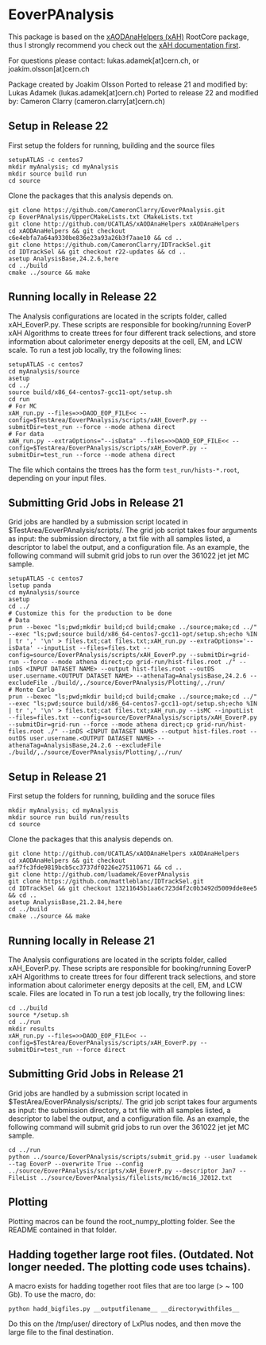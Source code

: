 # EoverPAnalysis

This package is based on the [xAODAnaHelpers (xAH)](https://github.com/UCATLAS/xAODAnaHelpers) RootCore package, thus I strongly recommend you check out the [xAH documentation first](https://xaodanahelpers.readthedocs.io/en/latest/).

For questions please contact: lukas.adamek[at]cern.ch, or joakim.olsson[at]cern.ch

Package created by Joakim Olsson
Ported to release 21 and modified by: Lukas Adamek (lukas.adamek[at]cern.ch)
Ported to release 22 and modified by: Cameron Clarry (cameron.clarry[at]cern.ch)

## Setup in Release 22

First setup the folders for running, building and the source files
```
setupATLAS -c centos7
mkdir myAnalysis; cd myAnalysis
mkdir source build run
cd source
```

Clone the packages that this analysis depends on. 
```
git clone https://github.com/CameronClarry/EoverPAnalysis.git
cp EoverPAnalysis/UpperCMakeLists.txt CMakeLists.txt
git clone http://github.com/UCATLAS/xAODAnaHelpers xAODAnaHelpers
cd xAODAnaHelpers && git checkout c6e4ebfa7a64a9330be836e23a93a26b3f7aae10 && cd ..
git clone https://github.com/CameronClarry/IDTrackSel.git
cd IDTrackSel && git checkout r22-updates && cd ..
asetup AnalysisBase,24.2.6,here
cd ../build
cmake ../source && make
```

## Running locally in Release 22

The Analysis configurations are located in the scripts folder, called xAH_EoverP.py. These scripts are responsible for booking/running EoverP xAH Algorithms to create ttrees for four different track selections, and store information about calorimeter energy deposits at the cell, EM, and LCW scale. To run a test job locally, try the following lines:
```
setupATLAS -c centos7
cd myAnalysis/source
asetup
cd ../
source build/x86_64-centos7-gcc11-opt/setup.sh
cd run
# For MC
xAH_run.py --files=>>DAOD_EOP_FILE<< --config=$TestArea/EoverPAnalysis/scripts/xAH_EoverP.py --submitDir=test_run --force --mode athena direct
# For data
xAH_run.py --extraOptions="--isData" --files=>>DAOD_EOP_FILE<< --config=$TestArea/EoverPAnalysis/scripts/xAH_EoverP.py --submitDir=test_run --force --mode athena direct
```
The file which contains the ttrees has the form ``test_run/hists-*.root``, depending on your input files.

## Submitting Grid Jobs in Release 21
Grid jobs are handled by a submission script located in $TestArea/EoverPAnalysis/scripts/. The grid job script takes four arguments as input: the submission directory, a txt file with all samples listed, a descriptor to label the output, and a configuration file. As an example, the following command will submit grid jobs to run over the 361022 jet jet MC sample.
```
setupATLAS -c centos7
lsetup panda
cd myAnalysis/source
asetup
cd ../
# Customize this for the production to be done
# Data
prun --bexec "ls;pwd;mkdir build;cd build;cmake ../source;make;cd ../" --exec "ls;pwd;source build/x86_64-centos7-gcc11-opt/setup.sh;echo %IN | tr ',' '\n' > files.txt;cat files.txt;xAH_run.py --extraOptions='--isData' --inputList --files=files.txt --config=source/EoverPAnalysis/scripts/xAH_EoverP.py --submitDir=grid-run --force --mode athena direct;cp grid-run/hist-files.root ./" --inDS <INPUT DATASET NAME> --output hist-files.root --outDS user.username.<OUTPUT DATASET NAME> --athenaTag=AnalysisBase,24.2.6 --excludeFile ./build/,./source/EoverPAnalysis/Plotting/,./run/
# Monte Carlo
prun --bexec "ls;pwd;mkdir build;cd build;cmake ../source;make;cd ../" --exec "ls;pwd;source build/x86_64-centos7-gcc11-opt/setup.sh;echo %IN | tr ',' '\n' > files.txt;cat files.txt;xAH_run.py --isMC --inputList --files=files.txt --config=source/EoverPAnalysis/scripts/xAH_EoverP.py --submitDir=grid-run --force --mode athena direct;cp grid-run/hist-files.root ./" --inDS <INPUT DATASET NAME> --output hist-files.root --outDS user.username.<OUTPUT DATASET NAME> --athenaTag=AnalysisBase,24.2.6 --excludeFile ./build/,./source/EoverPAnalysis/Plotting/,./run/
```

## Setup in Release 21

First setup the folders for running, building and the soruce files
```
mkdir myAnalysis; cd myAnalysis
mkdir source run build run/results
cd source
```

Clone the packages that this analysis depends on. 
```
git clone http://github.com/UCATLAS/xAODAnaHelpers xAODAnaHelpers
cd xAODAnaHelpers && git checkout aaf7fc3fde9819bcb5cc3737df0226e275110671 && cd ..
git clone http://github.com/luadamek/EoverPAnalysis
git clone https://github.com/mattleblanc/IDTrackSel.git
cd IDTrackSel && git checkout 13211645b1aa6c723d4f2c0b3492d5009dde8ee5 && cd ..
asetup AnalysisBase,21.2.84,here
cd ../build
cmake ../source && make
```

## Running locally in Release 21
The Analysis configurations are located in the scripts folder, called xAH_EoverP.py. These scripts are responsible for booking/running EoverP xAH Algorithms to create ttrees for four different track selections, and store information about calorimeter energy deposits at the cell, EM, and LCW scale. Files are located in  To run a test job locally, try the following lines:
```
cd ../build
source */setup.sh
cd ../run
mkdir results
xAH_run.py --files=>>DAOD_EOP_FILE<< --config=$TestArea/EoverPAnalysis/scripts/xAH_EoverP.py --submitDir=test_run --force direct
```

## Submitting Grid Jobs in Release 21
Grid jobs are handled by a submission script located in $TestArea/EoverPAnalysis/scripts/. The grid job script takes four arguments as input: the submission directory, a txt file with all samples listed, a descriptor to label the output, and a configuration file. As an example, the following command will submit grid jobs to run over the 361022 jet jet MC sample.
```
cd ../run
python ../source/EoverPAnalysis/scripts/submit_grid.py --user luadamek --tag EoverP --overwrite True --config ../source/EoverPAnalysis/scripts/xAH_EoverP.py --descriptor Jan7 --FileList ../source/EoverPAnalysis/filelists/mc16/mc16_JZ012.txt
```

## Plotting
Plotting macros can be found the root_numpy_plotting folder. See the README contained in that folder.

## Hadding together large root files. (Outdated. Not longer needed. The plotting code uses tchains).
A macro exists for hadding together root files that are too large (> ~ 100 Gb). To use the macro, do:
```
python hadd_bigfiles.py __outputfilename__ __directorywithfiles__
```
Do this on the /tmp/user/ directory of LxPlus nodes, and then move the large file to the final destination.
